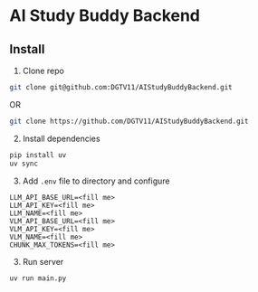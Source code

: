 # AI Study Buddy Backend

## Install
1. Clone repo
```bash
git clone git@github.com:DGTV11/AIStudyBuddyBackend.git
```

OR 

```bash
git clone https://github.com/DGTV11/AIStudyBuddyBackend.git
```

2. Install dependencies
```bash
pip install uv
uv sync
```

3. Add `.env` file to directory and configure
```env
LLM_API_BASE_URL=<fill me>
LLM_API_KEY=<fill me>
LLM_NAME=<fill me>
VLM_API_BASE_URL=<fill me>
VLM_API_KEY=<fill me>
VLM_NAME=<fill me>
CHUNK_MAX_TOKENS=<fill me>
```

3. Run server
```bash
uv run main.py
```
